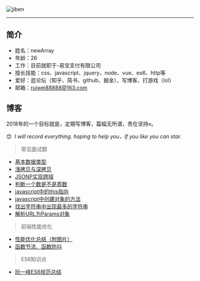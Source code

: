 ![jiben](https://github.com/weirui88888/blog/blob/master/images/_uqDYFkrmLM.jpg)

---
## 简介

- 姓名：newArray
- 年龄：26
- 工作：目前就职于-易宝支付有限公司
- 擅长技能：css、javascript、jquery、node、vue、es6、http等
- 爱好：逛论坛（知乎、简书、github、掘金）、写博客、打游戏（lol）
- 邮箱：ruiwei88888@163.com

## 博客

2018年的一个目标就是，定期写博客，篇幅无所谓，贵在坚持✊。

😊  *I will record everything. hoping to help you，If you like you can star.*

> 常见面试题
- [基本数据类型](https://github.com/weirui88888/blog/issues/1)
- [浅拷贝与深拷贝](https://github.com/weirui88888/blog/issues/2)
- [JSONP实现跨域](https://github.com/weirui88888/blog/issues/3)
- [判断一个数是不是质数](https://github.com/weirui88888/blog/issues/4)
- [javascript中的this指向](https://github.com/weirui88888/blog/issues/5)
- [javascript中创建对象的方法](https://github.com/weirui88888/blog/issues/6)
- [找出字符串中出现最多的字符串](https://github.com/weirui88888/blog/issues/7)
- [解析URL为Params对象](https://github.com/weirui88888/blog/issues/12)

> 前端性能优化
- [性能优化总结（附图片）](https://github.com/weirui88888/blog/issues/10)
- [函数节流、函数防抖](https://github.com/weirui88888/blog/issues/8)

> ES6知识点
- [阮一峰ES6规范总结](https://github.com/weirui88888/blog/issues/11)


